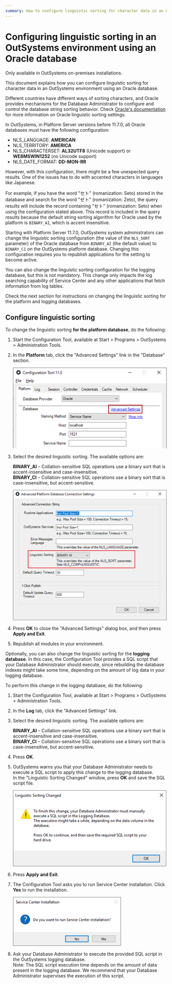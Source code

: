 ```yaml
---
summary: How to configure linguistic sorting for character data in an OutSystems environment using an Oracle database. 
---
```


# Configuring linguistic sorting in an OutSystems environment using an Oracle database

<div class="info">

Only available in OutSystems on-premises installations.

</div>

This document explains how you can configure linguistic sorting for character data in an OutSystems environment using an Oracle database. 

Different countries have different ways of sorting characters, and Oracle provides mechanisms for the Database Administrator to configure and control the database string sorting behavior. Check [Oracle's documentation](https://docs.oracle.com/cd/B28359_01/server.111/b28298/ch5lingsort.htm#i1009059) for more information on Oracle linguistic sorting settings.

In OutSystems, in Platform Server versions before 11.7.0, all Oracle databases must have the following configuration:

* NLS_LANGUAGE: **AMERICAN**
* NLS_TERRITORY: **AMERICA**
* NLS_CHARACTERSET: **AL32UTF8** (Unicode support) or **WE8MSWIN1252** (no Unicode support)
* NLS_DATE_FORMAT: **DD-MON-RR**

However, with this configuration, there might be a few unexpected query results. One of the issues has to do with accented characters in languages like Japanese. 

For example, if you have the word "セト" (romanization: Seto) stored in the database and search for the word "ゼト" (romanization: Zeto), the query results will include the record containing "セト" (romanization: Seto) when using the configuration stated above. This record is included in the query results because the default string sorting algorithm for Oracle used by the platform is `BINARY_AI`, which is accent insensitive.

Starting with Platform Server 11.7.0, OutSystems system administrators can change the linguistic sorting configuration (the value of the `NLS_SORT` parameter) of the Oracle database from `BINARY_AI` (the default value) to `BINARY_CI` on the OutSystems platform database. Changing this configuration requires you to republish applications for the setting to become active. 

You can also change the linguistic sorting configuration for the logging database, but this is not mandatory. This change only impacts the log searching capability of Service Center and any other applications that fetch information from log tables.

Check the next section for instructions on changing the linguistic sorting for the platform and logging databases.

## Configure linguistic sorting 

To change the linguistic sorting **for the platform database**, do the following:

1. Start the Configuration Tool, available at Start > Programs > OutSystems > Administration Tools.

1. In the **Platform** tab, click the "Advanced Settings" link in the "Database" section.

    ![](images/oracle-ct-advanced-settings-link.png)

1. Select the desired linguistic sorting. The available options are:

    **BINARY_AI** – Collation-sensitive SQL operations use a binary sort that is accent-insensitive and case-insensitive.  
    **BINARY_CI** – Collation-sensitive SQL operations use a binary sort that is case-insensitive, but accent-sensitive.

    ![](images/oracle-ct-advanced-settings.png)

1. Press **OK** to close the "Advanced Settings" dialog box, and then press **Apply and Exit**.

1. Republish all modules in your environment.

Optionally, you can also change the linguistic sorting for the **logging database**. In this case, the Configuration Tool provides a SQL script that your Database Administrator should execute, since rebuilding the database indexes might take some time, depending on the amount of log data in your logging database.

To perform this change in the logging database, do the following:

1. Start the Configuration Tool, available at Start > Programs > OutSystems > Administration Tools.

1. In the **Log** tab, click the "Advanced Settings" link.

1. Select the desired linguistic sorting. The available options are:

    **BINARY_AI** – Collation-sensitive SQL operations use a binary sort that is accent-insensitive and case-insensitive.  
    **BINARY_CI** – Collation-sensitive SQL operations use a binary sort that is case-insensitive, but accent-sensitive. 

1. Press **OK**. 

1. OutSystems warns you that your Database Administrator needs to execute a SQL script to apply this change to the logging database.  
    In the "Linguistic Sorting Changed" window, press **OK** and save the SQL script file.

    ![](images/oracle-ct-warn-linguistic-sorting-changed.png)

1. Press **Apply and Exit**.

1. The Configuration Tool asks you to run Service Center installation. Click **Yes** to run the installation.

    ![](images/oracle-ct-question-servicecenter-install.png)

1. Ask your Database Administrator to execute the provided SQL script in the OutSystems logging database.  
    Note: The SQL script execution time depends on the amount of data present in the logging database. We recommend that your Database Administrator supervises the execution of this script.
